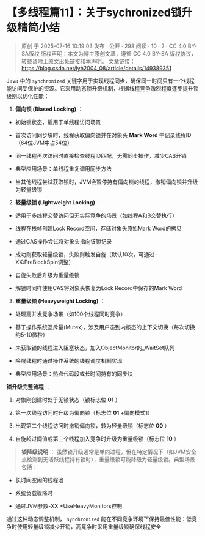 # 【多线程篇11】：关于sychronized锁升级精简小结

> 原创 于 2025-07-16 10:19:03 发布 · 公开 · 298 阅读 · 10 · 2 · CC 4.0 BY-SA版权 版权声明：本文为博主原创文章，遵循 CC 4.0 BY-SA 版权协议，转载请附上原文出处链接和本声明。
> 文章链接：https://blog.csdn.net/lyh2004_08/article/details/149389351

Java 中的 `synchronized` 关键字用于实现线程同步，确保同一时间只有一个线程能访问受保护的资源。它采用动态锁升级机制，根据线程竞争激烈程度逐步提升锁级别以优化性能：

1.  **偏向锁 (Biased Locking)** ：

   - 初始锁状态，适用于单线程访问场景

   - 首次访问同步块时，线程获取偏向锁并在对象头 **Mark Word** 中记录线程ID（64位JVM中占54位）

   - 同一线程再次访问时直接检查线程ID匹配，无需同步操作，减少CAS开销

   - 典型应用场景：单线程重复调用同步方法

   - 当其他线程尝试获取锁时，JVM会暂停持有偏向锁的线程，撤销偏向锁并升级为轻量级锁

2.  **轻量级锁 (Lightweight Locking)** ：

   - 适用于多线程交替访问但无实际竞争的场景（如线程A和B交替执行）

   - 线程在栈帧创建Lock Record空间，存储对象头原始Mark Word的拷贝

   - 通过CAS操作尝试将对象头指向该锁记录

   - 成功则获取轻量级锁，失败则触发自旋（默认10次，可通过-XX:PreBlockSpin调整）

   - 自旋失败后升级为重量级锁

   - 解锁时同样使用CAS将对象头恢复为Lock Record中保存的Mark Word

3.  **重量级锁 (Heavyweight Locking)** ：

   - 处理高并发竞争场景（如100个线程同时竞争）

   - 基于操作系统互斥量(Mutex)，涉及用户态到内核态的上下文切换（每次切换约5-10微秒）

   - 未获取锁的线程进入阻塞状态，加入ObjectMonitor的_WaitSet队列

   - 唤醒线程时通过操作系统的线程调度机制实现

   - 典型应用场景：热点代码段或长时间持有的同步块

**锁升级完整流程** ：

1. 对象刚创建时处于无锁状态（锁标志位 **01** ）

2. 第一次线程访问时升级为偏向锁（标志位 **01** +偏向模式1）

3. 出现第二个线程访问时撤销偏向锁，转为轻量级锁（标志位 **00** ）

4. 自旋超过阈值或第三个线程加入竞争时升级为重量级锁（标志位 **10** ）

>  **锁降级说明** ：
> 虽然锁升级通常是单向过程，但在特定情况下（如JVM安全点检测到无活跃线程持有锁时），重量级锁可能降级为轻量级锁。典型场景包括：
> 
> 

- 长时间空闲的线程池

- 系统负载骤降时

- 通过JVM参数-XX:+UseHeavyMonitors控制

通过这种动态调整机制， `synchronized` 能在不同竞争环境下保持最佳性能：低竞争时使用轻量级锁减少开销，高竞争时采用重量级锁确保线程安全